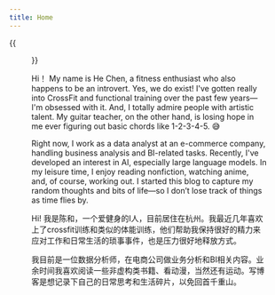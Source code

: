 ```yaml
---
title: Home
---
```


{{<figure src="https://blog20200906.oss-cn-hangzhou.aliyuncs.com/uPic/1.png" title="Hi! That's me and my triplet brothers 👻  (Hi，这就是我！)" width="1400">}}



Hi！ My name is He Chen, a fitness enthusiast who also happens to be an introvert. Yes, we do exist!  I've gotten really into CrossFit and functional training over the past few years—I'm obsessed with it.  And, I totally admire people with artistic talent. My guitar teacher, on the other hand, is losing hope in me ever figuring out basic chords like 1-2-3-4-5. 😅

Right now, I work as a data analyst at an e-commerce company, handling business analysis and BI-related tasks. Recently, I've developed an interest in AI, especially large language models. In my leisure time, I enjoy reading nonfiction, watching anime, and, of course, working out. I started this blog to capture my random thoughts and bits of life—so I don’t lose track of things as time flies by.

Hi! 我是陈和，一个爱健身的I人，目前居住在杭州。我最近几年喜欢上了crossfit训练和类似的体能训练，他们帮助我保持很好的精力来应对工作和日常生活的琐事事件，也是压力很好地释放方式。

我目前是一位数据分析师，在电商公司做业务分析和BI相关内容。业余时间我喜欢阅读一些非虚构类书籍、看动漫，当然还有运动。写博客是想记录下自己的日常思考和生活碎片，以免回首千重山。
